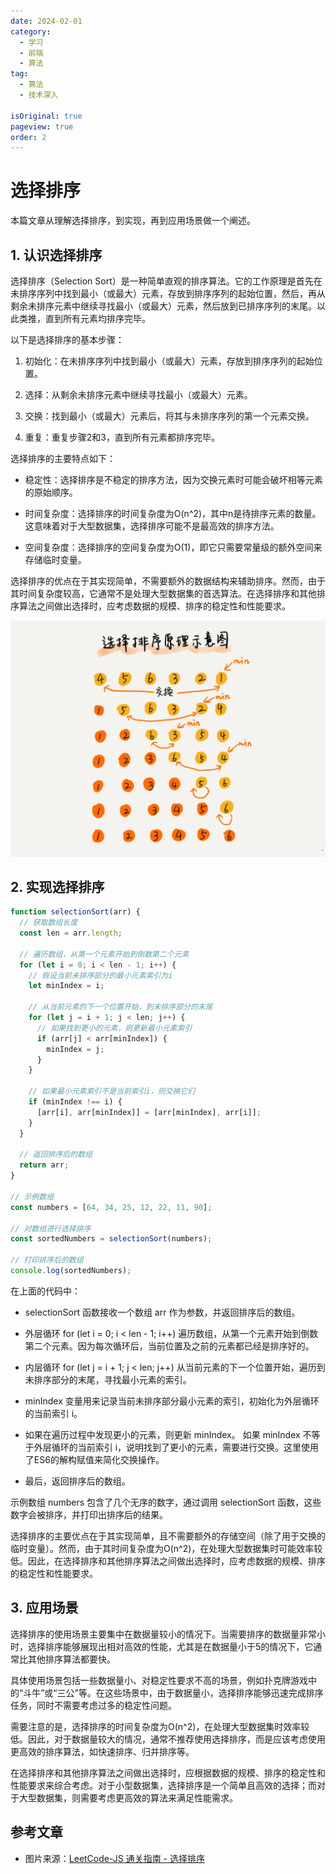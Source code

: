 ```yaml
---
date: 2024-02-01
category:
  - 学习
  - 前端
  - 算法
tag:
  - 算法
  - 技术深入

isOriginal: true
pageview: true
order: 2
---
```


# **选择排序**

本篇文章从理解选择排序，到实现，再到应用场景做一个阐述。
<!-- more -->

## 1. 认识选择排序

选择排序（Selection Sort）是一种简单直观的排序算法。它的工作原理是首先在未排序序列中找到最小（或最大）元素，存放到排序序列的起始位置，然后，再从剩余未排序元素中继续寻找最小（或最大）元素，然后放到已排序序列的末尾。以此类推，直到所有元素均排序完毕。

以下是选择排序的基本步骤：

1. 初始化：在未排序序列中找到最小（或最大）元素，存放到排序序列的起始位置。

2. 选择：从剩余未排序元素中继续寻找最小（或最大）元素。

3. 交换：找到最小（或最大）元素后，将其与未排序序列的第一个元素交换。

4. 重复：重复步骤2和3，直到所有元素都排序完毕。

选择排序的主要特点如下：

- 稳定性：选择排序是不稳定的排序方法，因为交换元素时可能会破坏相等元素的原始顺序。

- 时间复杂度：选择排序的时间复杂度为O(n^2)，其中n是待排序元素的数量。这意味着对于大型数据集，选择排序可能不是最高效的排序方法。

- 空间复杂度：选择排序的空间复杂度为O(1)，即它只需要常量级的额外空间来存储临时变量。

选择排序的优点在于其实现简单，不需要额外的数据结构来辅助排序。然而，由于其时间复杂度较高，它通常不是处理大型数据集的首选算法。在选择排序和其他排序算法之间做出选择时，应考虑数据的规模、排序的稳定性和性能要求。

![选择排序示意图](./assets/selection/1.png)

## 2. 实现选择排序

```js
function selectionSort(arr) {
  // 获取数组长度
  const len = arr.length;

  // 遍历数组，从第一个元素开始到倒数第二个元素
  for (let i = 0; i < len - 1; i++) {
    // 假设当前未排序部分的最小元素索引为i
    let minIndex = i;

    // 从当前元素的下一个位置开始，到未排序部分的末尾
    for (let j = i + 1; j < len; j++) {
      // 如果找到更小的元素，则更新最小元素索引
      if (arr[j] < arr[minIndex]) {
        minIndex = j;
      }
    }

    // 如果最小元素索引不是当前索引i，则交换它们
    if (minIndex !== i) {
      [arr[i], arr[minIndex]] = [arr[minIndex], arr[i]];
    }
  }

  // 返回排序后的数组
  return arr;
}

// 示例数组
const numbers = [64, 34, 25, 12, 22, 11, 90];

// 对数组进行选择排序
const sortedNumbers = selectionSort(numbers);

// 打印排序后的数组
console.log(sortedNumbers);
```

在上面的代码中：

- selectionSort 函数接收一个数组 arr 作为参数，并返回排序后的数组。

- 外层循环 for (let i = 0; i < len - 1; i++) 遍历数组，从第一个元素开始到倒数第二个元素。因为每次循环后，当前位置及之前的元素都已经是排序好的。

- 内层循环 for (let j = i + 1; j < len; j++) 从当前元素的下一个位置开始，遍历到未排序部分的末尾，寻找最小元素的索引。

- minIndex 变量用来记录当前未排序部分最小元素的索引，初始化为外层循环的当前索引 i。

- 如果在遍历过程中发现更小的元素，则更新 minIndex。
如果 minIndex 不等于外层循环的当前索引 i，说明找到了更小的元素，需要进行交换。这里使用了ES6的解构赋值来简化交换操作。

- 最后，返回排序后的数组。

示例数组 numbers 包含了几个无序的数字，通过调用 selectionSort 函数，这些数字会被排序，并打印出排序后的结果。

选择排序的主要优点在于其实现简单，且不需要额外的存储空间（除了用于交换的临时变量）。然而，由于其时间复杂度为O(n^2)，在处理大型数据集时可能效率较低。因此，在选择排序和其他排序算法之间做出选择时，应考虑数据的规模、排序的稳定性和性能要求。

## 3. 应用场景

选择排序的使用场景主要集中在数据量较小的情况下。当需要排序的数据量非常小时，选择排序能够展现出相对高效的性能，尤其是在数据量小于5的情况下，它通常比其他排序算法都要快。

具体使用场景包括一些数据量小、对稳定性要求不高的场景，例如扑克牌游戏中的“斗牛”或“三公”等。在这些场景中，由于数据量小，选择排序能够迅速完成排序任务，同时不需要考虑过多的稳定性问题。

需要注意的是，选择排序的时间复杂度为O(n^2)，在处理大型数据集时效率较低。因此，对于数据量较大的情况，通常不推荐使用选择排序，而是应该考虑使用更高效的排序算法，如快速排序、归并排序等。

在选择排序和其他排序算法之间做出选择时，应根据数据的规模、排序的稳定性和性能要求来综合考虑。对于小型数据集，选择排序是一个简单且高效的选择；而对于大型数据集，则需要考虑更高效的算法来满足性能需求。

## 参考文章

- 图片来源：[LeetCode-JS 通关指南 - 选择排序](https://2xiao.github.io/leetcode-js/leetcode/algorithm/sort.html#%E9%80%89%E6%8B%A9%E6%8E%92%E5%BA%8F-selection-sort)
